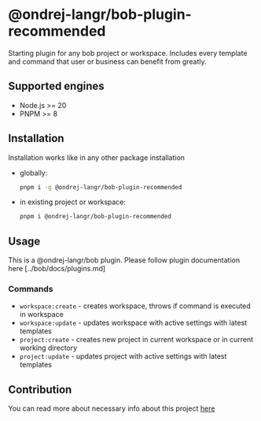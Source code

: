 # @ondrej-langr/bob-plugin-recommended

Starting plugin for any bob project or workspace. Includes every template and command that user or business can benefit from greatly.

## Supported engines

- Node.js >= 20
- PNPM >= 8

## Installation

Installation works like in any other package installation

- globally:
  ```bash
  pnpm i -g @ondrej-langr/bob-plugin-recommended
  ```
- in existing project or workspace:
  ```bash
  pnpm i @ondrej-langr/bob-plugin-recommended
  ```

## Usage

This is a @ondrej-langr/bob plugin. Please follow plugin documentation here [../bob/docs/plugins.md]

### Commands

- `workspace:create` - creates workspace, throws if command is executed in workspace
- `workspace:update` - updates workspace with active settings with latest templates
- `project:create` - creates new project in current workspace or in current working directory
- `project:update` - updates project with active settings with latest templates

## Contribution

You can read more about necessary info about this project [here](./docs/contribution.md)

